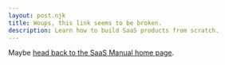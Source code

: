 ```yaml
---
layout: post.njk
title: Woups, this link seems to be broken.
description: Learn how to build SaaS products from scratch.
---
```


Maybe [head back to the SaaS Manual home page](/). 